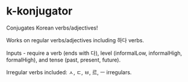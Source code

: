 # k-konjugator
Conjugates Korean verbs/adjectives! 

Works on regular verbs/adjectives including 하다 verbs.

Inputs - require a verb (ends with 다), level (informalLow, informalHigh, formalHigh), and tense (past, present, future).

Irregular verbs included: ㅅ, ㄷ, ㅂ, 르, ㅡ irregulars. 
